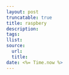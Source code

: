 ```yaml
---
layout: post
truncatable: true
title: raspbery
description: 
tags: 
llist: 
source:
  url: 
  title: 
date: <%= Time.now %>
---
```

